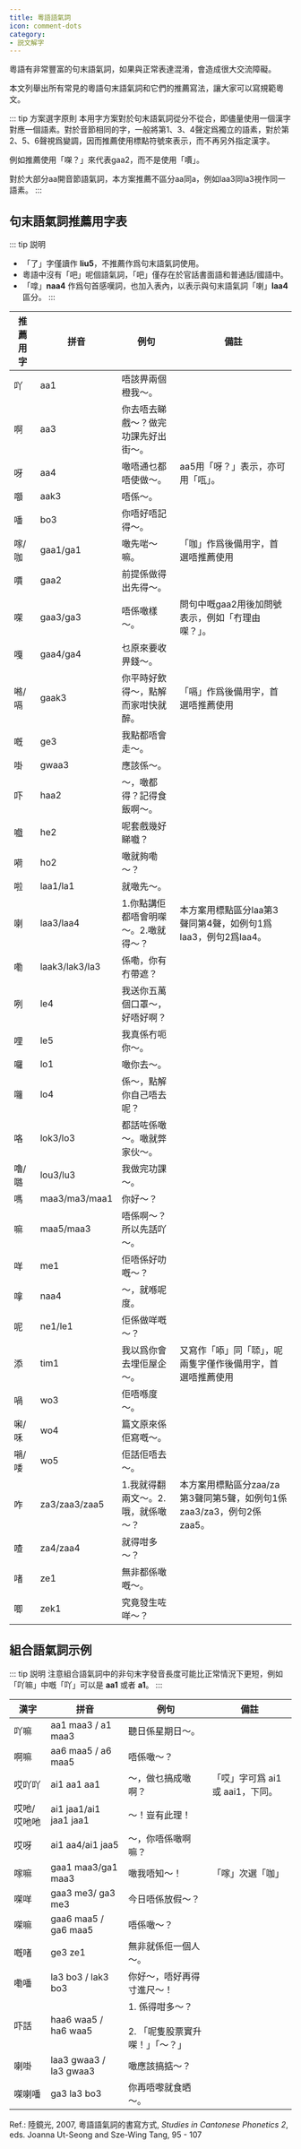 ```yaml
---
title: 粵語語氣詞
icon: comment-dots
category:
- 説文解字
---
```


粵語有非常豐富的句末語氣詞，如果與正常表達混淆，會造成很大交流障礙。

本文列舉出所有常見的粵語句末語氣詞和它們的推薦寫法，讓大家可以寫規範粵文。

::: tip 方案選字原則
本用字方案對於句末語氣詞從分不從合，即儘量使用一個漢字對應一個語素。對於音節相同的字，一般將第1、3、4聲定爲獨立的語素，對於第2、5、6聲視爲變調，因而推薦使用標點符號來表示，而不再另外指定漢字。

例如推薦使用「㗎？」來代表gaa2，而不是使用「𠿪」。

對於大部分aa開音節語氣詞，本方案推薦不區分aa同a，例如laa3同la3視作同一語素。
:::

## 句末語氣詞推薦用字表

::: tip 説明
- 「了」字僅讀作 **liu5**，不推薦作爲句末語氣詞使用。
- 粵語中沒有「吧」呢個語氣詞，「吧」僅存在於官話書面語和普通話/國語中。
- 「嗱」**naa4** 作爲句首感嘆詞，也加入表內，以表示與句末語氣詞「喇」**laa4** 區分。
:::

|推薦用字|拼音|例句|備註|
|--------|--------------|--------------------------------------|---------------------|
|吖|aa1|唔該畀兩個橙我～。||
|啊|aa3|你去唔去睇戲～？做完功課先好出街～。||
|呀|aa4|噉唔通乜都唔使做～。|aa5用「呀？」表示，亦可用「咓」。|
|𡅅|aak3|唔係～。||
|噃|bo3|你唔好唔記得～。||
|𠺢/咖|gaa1/ga1|噉先啱～嘛。|「咖」作爲後備用字，首選唔推薦使用|
|𠿪|gaa2|前提係做得出先得～。||
|㗎|gaa3/ga3|唔係噉樣～。|問句中嘅gaa2用後加問號表示，例如「冇理由㗎？」。|
|嘎|gaa4/ga4|乜原來要收畀錢～。||
|𠺝/嗝|gaak3|你平時好飲得～，點解而家咁快就醉。|「嗝」作爲後備用字，首選唔推薦使用|
|嘅|ge3|我點都唔會走～。||
|啩|gwaa3|應該係～。||
|吓|haa2|～，噉都得？記得食飯啊～。||
|嚱|he2|呢套戲幾好睇嚱？||
|嗬|ho2|噉就夠嘞～？||
|啦|laa1/la1|就噉先～。||
|喇|laa3/laa4|1.你點講佢都唔會明㗎～。2.噉就得～？|本方案用標點區分laa第3聲同第4聲，如例句1爲laa3，例句2爲laa4。|
|嘞|laak3/lak3/la3|係嘞，你有冇帶遮？||
|咧|le4|我送你五萬個口罩～，好唔好啊？||
|哩|le5|我真係冇呃你～。||
|囉|lo1|噉你去～。||
|囖|lo4|係～，點解你自己唔去呢？||
|咯|lok3/lo3|都話咗係噉～。噉就弊家伙～。||
|嚕/𡀔|lou3/lu3|我做完功課～。||
|嗎|maa3/ma3/maa1|你好～？||
|嘛|maa5/maa3|唔係啊～？所以先話吖～。||
|咩|me1|佢唔係好叻嘅～？||
|嗱|naa4|～，就喺呢度。||
|呢|ne1/le1|佢係做咩嘅～？||
|添|tim1|我以爲你會去埋佢屋企～。|又寫作「㖭」同「𠻹」，呢兩隻字僅作後備用字，首選唔推薦使用|
|喎|wo3|佢唔喺度～。||
|啝/咊|wo4|篇文原來係佢寫嘅～。||
|𡁜/唩|wo5|佢話佢唔去～。||
|咋|za3/zaa3/zaa5|1.我就得翻兩文～。2.哦，就係噉～？|本方案用標點區分zaa/za第3聲同第5聲，如例句1係zaa3/za3，例句2係zaa5。|
|喳|za4/zaa4|就得咁多～？||
|啫|ze1|無非都係噉嘅～。||
|唧|zek1|究竟發生咗咩～？||

## 組合語氣詞示例

::: tip 説明
注意組合語氣詞中的非句末字發音長度可能比正常情況下更短，例如「吖嘛」中嘅「吖」可以是 **aa1** 或者 **a1**。
:::

| 漢字        | 拼音                   | 例句                                                    | 備註                             |
| ----------- | ---------------------- | ------------------------------------------------------- | -------------------------------- |
| 吖嘛        | aa1 maa3 / a1 maa3     | 聽日係星期日～。                                        |                                  |
| 啊嘛        | aa6 maa5 / a6 maa5     | 唔係噉～？                                              |                                  |
| 哎吖吖      | ai1 aa1 aa1            | ～，做乜搞成噉啊？                                      | 「哎」字可爲 ai1 或 aai1，下同。 |
| 哎吔/哎吔吔 | ai1 jaa1/ai1 jaa1 jaa1 | ～！豈有此理！                                          |                                  |
| 哎呀        | ai1 aa4/ai1 jaa5       | ～，你唔係噉啊嘛？                                      |                                  |
| 𠺢嘛        | gaa1 maa3/ga1 maa3     | 噉我唔知～！                                            | 「𠺢」次選「咖」                 |
| 㗎咩        | gaa3 me3/ ga3 me3      | 今日唔係放假～？                                        |                                  |
| 㗎嘛        | gaa6 maa5 / ga6 maa5   | 唔係噉～？                                              |                                  |
| 嘅啫        | ge3 ze1                | 無非就係佢一個人～。                                    |                                  |
| 嘞噃        | la3 bo3 / lak3 bo3     | 你好～，唔好再得寸進尺～！                              |                                  |
| 吓話        | haa6 waa5 / ha6 waa5   | 1. 係得咁多～？<br><br> 2. 「呢隻股票實升㗎！」「～？」 |                                  |
| 喇啩        | laa3 gwaa3 / la3 gwaa3 | 噉應該搞掂～？                                          |                                  |
| 㗎喇噃      | ga3 la3 bo3            | 你再唔嚟就食晒～。                                      |                                  |

Ref.: 陸鏡光, 2007, 粵語語氣詞的書寫方式, _Studies in Cantonese Phonetics 2_, eds. Joanna Ut-Seong and Sze-Wing Tang, 95 - 107